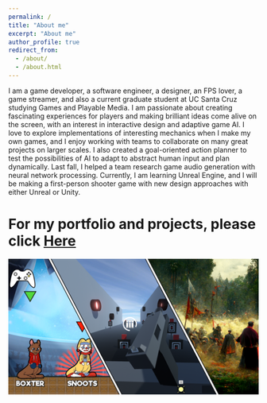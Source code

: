 ```yaml
---
permalink: /
title: "About me"
excerpt: "About me"
author_profile: true
redirect_from: 
  - /about/
  - /about.html
---
```

I am a game developer, a software engineer, a designer, an FPS lover, a game streamer, and also a current graduate student at UC Santa Cruz studying Games and Playable Media. I am passionate about creating fascinating experiences for players and making brilliant ideas come alive on the screen, with an interest in interactive design and adaptive game AI. I love to explore implementations of interesting mechanics when I make my own games, and I enjoy working with teams to collaborate on many great projects on larger scales. I also created a goal-oriented action planner to test the possibilities of AI to adapt to abstract human input and plan dynamically. Last fall, I helped a team research game audio generation with neural network processing. Currently, I am learning Unreal Engine, and I will be making a first-person shooter game with new design approaches with either Unreal or Unity.

For my portfolio and projects, please click [Here](http://ccd729.github.io/projects "CCD729's Projects") 
======

<div style="max-width: 680px; margin-bottom: 0.6rem;"><a href="http://ccd729.github.io/projects"><img src="/images/projects.png" alt="Projects"></a></div>
